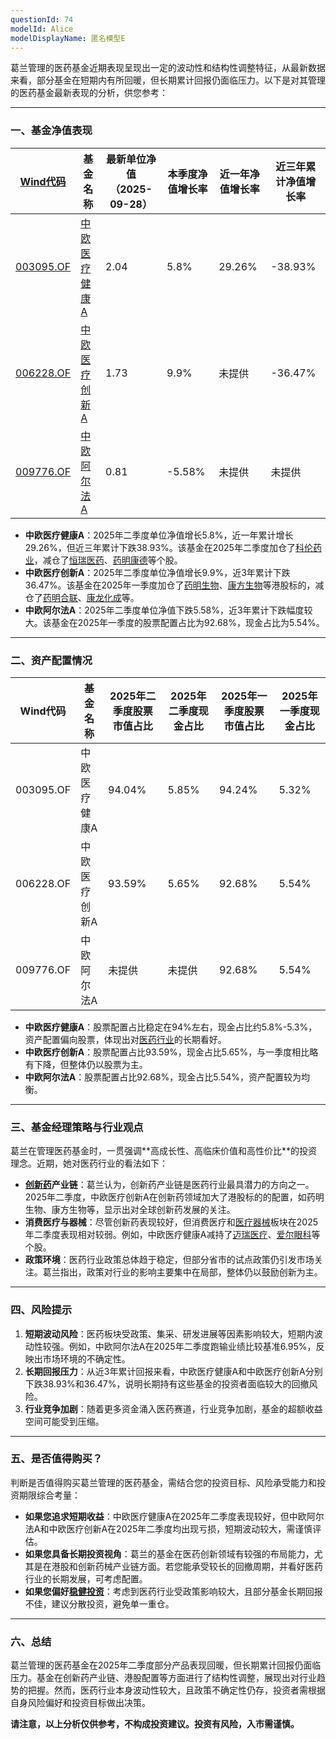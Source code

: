 ```yaml
---
questionId: 74
modelId: Alice
modelDisplayName: 匿名模型E
---
```

葛兰管理的医药基金近期表现呈现出一定的波动性和结构性调整特征，从最新数据来看，部分基金在短期内有所回暖，但长期累计回报仍面临压力。以下是对其管理的医药基金最新表现的分析，供您参考：

---

### 一、基金净值表现


|[Wind代码](windlocal://open?!CommandFunc\(ExecuteCmd\(CMDID%3D1601\)%3BAddSheet\(\)%3BSelectIndicator\(id%3D355420\)\)%27)|基金名称|最新单位净值（2025-09-28）|本季度净值增长率|近一年净值增长率|近三年累计净值增长率|
|---|---|---|---|---|---|
|[003095.OF](windlocal://open?!CommandParam\(1400%2CWindCode%3D003095.OF\)%27)|[中欧医疗健康A](windlocal://open?!CommandParam\(1400%2CWindCode%3D003095.OF\)%27)|2.04|5.8%|29.26%|-38.93%|
|[006228.OF](windlocal://open?!CommandParam\(1400%2CWindCode%3D006228.OF\)%27)|[中欧医疗创新A](windlocal://open?!CommandParam\(1400%2CWindCode%3D006228.OF\)%27)|1.73|9.9%|未提供|-36.47%|
|[009776.OF](windlocal://open?!CommandParam\(1400%2CWindCode%3D009776.OF\)%27)|[中欧阿尔法A](windlocal://open?!CommandParam\(1400%2CWindCode%3D009776.OF\)%27)|0.81|-5.58%|未提供|未提供|

- **​中欧医疗健康A​**：2025年二季度单位净值增长5.8%，近一年累计增长29.26%，但近三年累计下跌38.93%。该基金在2025年二季度加仓了[科伦药业](windlocal://open?!CommandParam\(1400%2CWindCode%3D002422.SZ\)%27)，减仓了[恒瑞医药](windlocal://open?!CommandParam\(1400%2CWindCode%3D600276.SH\)%27)、[药明康德](windlocal://open?!CommandParam\(1400%2CWindCode%3D603259.SH\)%27)等个股。
- **​中欧医疗创新A​**：2025年二季度单位净值增长9.9%，近3年累计下跌36.47%。该基金在2025年一季度加仓了[药明生物](windlocal://open?!CommandParam\(1400%2CWindCode%3D2269.HK\)%27)、[康方生物](windlocal://open?!CommandParam\(1400%2CWindCode%3D9926.HK\)%27)等港股标的，减仓了[药明合联](windlocal://open?!CommandParam\(1400%2CWindCode%3D2268.HK\)%27)、[康龙化成](windlocal://open?!CommandParam\(1400%2CWindCode%3D3759.HK\)%27)等。
- **​中欧阿尔法A​**：2025年二季度单位净值下跌5.58%，近3年累计下跌幅度较大。该基金在2025年一季度的股票配置占比为92.68%，现金占比为5.54%。

---

### 二、资产配置情况


|Wind代码|基金名称|2025年二季度股票市值占比|2025年二季度现金占比|2025年一季度股票市值占比|2025年一季度现金占比|
|---|---|---|---|---|---|
|003095.OF|中欧医疗健康A|94.04%|5.85%|94.24%|5.32%|
|006228.OF|中欧医疗创新A|93.59%|5.65%|92.68%|5.54%|
|009776.OF|中欧阿尔法A|未提供|未提供|92.68%|5.54%|

- **​中欧医疗健康A​**：股票配置占比稳定在94%左右，现金占比约5.8%-5.3%，资产配置偏向股票，体现出对[医药行业](windlocal://open?!CommandParam\(26003%2CCmdName%3DHQCMD_STOCKLIST%2Cdisableuppercase%2CParam%3Da00103040p000000\)%27)的长期看好。
- **​中欧医疗创新A​**：股票配置占比93.59%，现金占比5.65%，与一季度相比略有下降，但整体仍以股票为主。
- **​中欧阿尔法A​**：股票配置占比92.68%，现金占比5.54%，资产配置较为均衡。

---

### 三、基金经理策略与行业观点

葛兰在管理医药基金时，一贯强调**​高成长性、高临床价值和高性价比​**的投资理念。近期，她对医药行业的看法如下：

- **​[创新药](windlocal://open?!CommandParam\(26003%2CCmdName%3DHQCMD_STOCKLIST%2Cdisableuppercase%2CParam%3D1000011371000000\)%27)产业链​**：葛兰认为，创新药产业链是医药行业最具潜力的方向之一。2025年二季度，中欧医疗创新A在创新药领域加大了港股标的的配置，如药明生物、康方生物等，显示出对全球创新药发展的关注。
- **​消费医疗与器械​**：尽管创新药表现较好，但消费医疗和[医疗器械](windlocal://open?!CommandParam\(1400%2CWindCode%3D560163.OF\)%27)板块在2025年二季度表现相对较弱。例如，中欧医疗健康A减持了[迈瑞医疗](windlocal://open?!CommandParam\(1400%2CWindCode%3D300760.SZ\)%27)、[爱尔眼科](windlocal://open?!CommandParam\(1400%2CWindCode%3D300015.SZ\)%27)等个股。
- **​政策环境​**：医药行业政策总体趋于稳定，但部分省市的试点政策仍引发市场关注。葛兰指出，政策对行业的影响主要集中在局部，整体仍以鼓励创新为主。

---

### 四、风险提示

1. **​短期波动风险​**：医药板块受政策、集采、研发进展等因素影响较大，短期内波动性较强。例如，中欧阿尔法A在2025年二季度跑输业绩比较基准6.95%，反映出市场环境的不确定性。
2. **​长期回报压力​**：从近3年累计回报来看，中欧医疗健康A和中欧医疗创新A分别下跌38.93%和36.47%，说明长期持有这些基金的投资者面临较大的回撤风险。
3. **​行业竞争加剧​**：随着更多资金涌入医药赛道，行业竞争加剧，基金的超额收益空间可能受到压缩。

---

### 五、是否值得购买？

判断是否值得购买葛兰管理的医药基金，需结合您的投资目标、风险承受能力和投资期限综合考量：

- **​如果您追求短期收益​**：中欧医疗健康A在2025年二季度表现较好，但中欧阿尔法A和中欧医疗创新A在2025年二季度均出现亏损，短期波动较大，需谨慎评估。
- **​如果您具备长期投资视角​**：葛兰的基金在医药创新领域有较强的布局能力，尤其是在港股和创新药械产业链方面。若您能承受较长的回撤周期，并看好医药行业的长期发展，可考虑配置。
- **​如果您偏好[稳健投资](windlocal://open?!CommandParam\(1400%2CWindCode%3DXT101016.XT\)%27)​**：考虑到医药行业受政策影响较大，且部分基金长期回报不佳，建议分散投资，避免单一重仓。

---

### 六、总结

葛兰管理的医药基金在2025年二季度部分产品表现回暖，但长期累计回报仍面临压力。基金在创新药产业链、港股配置等方面进行了结构性调整，展现出对行业趋势的把握。然而，医药行业本身波动性较大，且政策不确定性仍存，投资者需根据自身风险偏好和投资目标做出决策。

**​请注意，以上分析仅供参考，不构成投资建议。投资有风险，入市需谨慎。​**